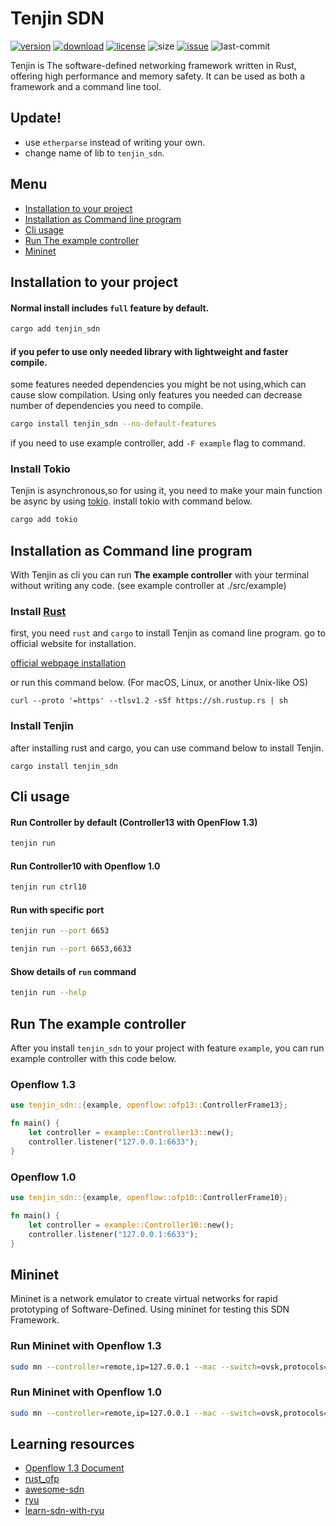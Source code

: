 # Tenjin SDN

[![version]](https://crates.io/crates/tenjin_sdn)
[![download]](https://crates.io/crates/tenjin_sdn)
[![license]](LICENSE)
![size]
[![issue]](https://github.com/Arikato111/Tenjin/issues)
![last-commit]

[last-commit]: https://img.shields.io/github/last-commit/Arikato111/Tenjin
[size]: https://img.shields.io/crates/size/tenjin_sdn
[issue]: https://img.shields.io/github/issues/Arikato111/Tenjin
[license]: https://img.shields.io/github/license/Arikato111/Tenjin
[download]: https://img.shields.io/crates/d/tenjin_sdn
[version]: https://img.shields.io/crates/v/tenjin_sdn


Tenjin is The software-defined networking framework written in Rust, offering high performance and memory safety. It can be used as both a framework and a command line tool.

## Update!

- use `etherparse` instead of writing your own.
- change name of lib to `tenjin_sdn`.

## Menu

- [Installation to your project](#installation-to-your-project)
- [Installation as Command line program](#installation-as-command-line-program)
- [Cli usage](#cli-usage)
- [Run The example controller](#run-the-example-controller)
- [Mininet](#mininet)

## Installation to your project

#### Normal install includes `full` feature by default.

```bash
cargo add tenjin_sdn
```

#### if you pefer to use only needed library with lightweight and faster compile.

some features needed dependencies you might be not using,which can cause slow compilation.
Using only features you needed can decrease number of dependencies you need to compile.

```bash
cargo install tenjin_sdn --no-default-features 
```
if you need to use example controller, add `-F example` flag to command.

### Install Tokio 

Tenjin is asynchronous,so for using it, you need to make your main function be async by using [tokio](https://tokio.rs/). install tokio with command below.

```bash
cargo add tokio
```


## Installation as Command line program

With Tenjin as cli you can run **The example controller** with your terminal without writing any code. (see example controller at ./src/example)

### Install [Rust](https://www.rust-lang.org/)

first, you need `rust` and `cargo` to install Tenjin as comand line program. go to official website for installation.

[official webpage installation](https://www.rust-lang.org/tools/install)

or run this command below. (For macOS, Linux, or another Unix-like OS)

```
curl --proto '=https' --tlsv1.2 -sSf https://sh.rustup.rs | sh
```

### Install Tenjin

after installing rust and cargo, you can use command below to install Tenjin.

```
cargo install tenjin_sdn 
```

## Cli usage

#### Run Controller by default (Controller13 with OpenFlow 1.3)

```bash
tenjin run
```

#### Run Controller10 with Openflow 1.0

```bash
tenjin run ctrl10
```

#### Run with specific port

```bash
tenjin run --port 6653
```

```bash
tenjin run --port 6653,6633
```


#### Show details of `run` command

```bash
tenjin run --help
```

## Run The example controller

After you install `tenjin_sdn` to your project with feature `example`, you can run example controller with this code below.

### Openflow 1.3

```rust
use tenjin_sdn::{example, openflow::ofp13::ControllerFrame13};

fn main() {
    let controller = example::Controller13::new();
    controller.listener("127.0.0.1:6633");
}
```

### Openflow 1.0


```rust
use tenjin_sdn::{example, openflow::ofp10::ControllerFrame10};

fn main() {
    let controller = example::Controller10::new();
    controller.listener("127.0.0.1:6633");
}
```

## Mininet

Mininet is a network emulator to create virtual networks for rapid prototyping of Software-Defined.
Using mininet for testing this SDN Framework.

### Run Mininet with Openflow 1.3

```bash
sudo mn --controller=remote,ip=127.0.0.1 --mac --switch=ovsk,protocols=OpenFlow13 --topo=tree,2
```

### Run Mininet with Openflow 1.0

```bash
sudo mn --controller=remote,ip=127.0.0.1 --mac --switch=ovsk,protocols=OpenFlow10 --topo=tree,2
```

## Learning resources

- [Openflow 1.3 Document](https://opennetworking.org/wp-content/uploads/2014/10/openflow-spec-v1.3.0.pdf)
- [rust_ofp](https://github.com/baxtersa/rust_ofp)
- [awesome-sdn](https://github.com/sdnds-tw/awesome-sdn)
- [ryu](https://github.com/faucetsdn/ryu)
- [learn-sdn-with-ryu](https://github.com/knetsolutions/learn-sdn-with-ryu)
